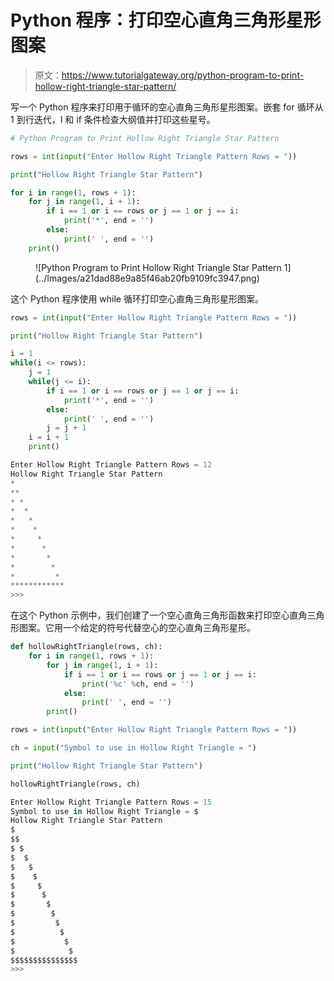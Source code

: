 # Python 程序：打印空心直角三角形星形图案

> 原文：<https://www.tutorialgateway.org/python-program-to-print-hollow-right-triangle-star-pattern/>

写一个 Python 程序来打印用于循环的空心直角三角形星形图案。嵌套 for 循环从 1 到行迭代，I 和 if 条件检查大纲值并打印这些星号。

```py
# Python Program to Print Hollow Right Triangle Star Pattern

rows = int(input("Enter Hollow Right Triangle Pattern Rows = "))

print("Hollow Right Triangle Star Pattern") 

for i in range(1, rows + 1):
    for j in range(1, i + 1):
        if i == 1 or i == rows or j == 1 or j == i:
            print('*', end = '')
        else:
            print(' ', end = '')
    print()
```

<figure class="wp-block-image size-large">![Python Program to Print Hollow Right Triangle Star Pattern 1](../Images/a21dad88e9a85f46ab20fb9109fc3947.png)</figure>

这个 Python 程序使用 while 循环打印空心直角三角形星形图案。

```py
rows = int(input("Enter Hollow Right Triangle Pattern Rows = "))

print("Hollow Right Triangle Star Pattern") 

i = 1
while(i <= rows):
    j = 1
    while(j <= i):
        if i == 1 or i == rows or j == 1 or j == i:
            print('*', end = '')
        else:
            print(' ', end = '')
        j = j + 1
    i = i + 1
    print()
```

```py
Enter Hollow Right Triangle Pattern Rows = 12
Hollow Right Triangle Star Pattern
*
**
* *
*  *
*   *
*    *
*     *
*      *
*       *
*        *
*         *
************
>>> 
```

在这个 Python 示例中，我们创建了一个空心直角三角形函数来打印空心直角三角形图案。它用一个给定的符号代替空心的空心直角三角形星形。

```py
def hollowRightTriangle(rows, ch):
    for i in range(1, rows + 1):
        for j in range(1, i + 1):
            if i == 1 or i == rows or j == 1 or j == i:
                print('%c' %ch, end = '')
            else:
                print(' ', end = '')
        print()

rows = int(input("Enter Hollow Right Triangle Pattern Rows = "))

ch = input("Symbol to use in Hollow Right Triangle = ")

print("Hollow Right Triangle Star Pattern")

hollowRightTriangle(rows, ch)
```

```py
Enter Hollow Right Triangle Pattern Rows = 15
Symbol to use in Hollow Right Triangle = $
Hollow Right Triangle Star Pattern
$
$$
$ $
$  $
$   $
$    $
$     $
$      $
$       $
$        $
$         $
$          $
$           $
$            $
$$$$$$$$$$$$$$$
>>> 
```